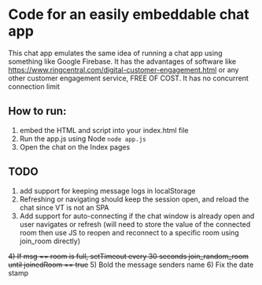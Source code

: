# Code for an easily embeddable chat app

This chat app emulates the same idea of running a chat app using something like Google Firebase.
It has the advantages of software like https://www.ringcentral.com/digital-customer-engagement.html or any other customer engagement service, FREE OF COST. It has no concurrent connection limit 

## How to run:
1) embed the HTML and script into your index.html file
2) Run the app.js using Node `node app.js`
3) Open the chat on the Index pages

## TODO 
1) add support for keeping message logs in localStorage
2) Refreshing or navigating should keep the session open, and reload the chat since VT is not an SPA
3) Add support for auto-connecting if the chat window is already open and user navigates or refresh (will need to store the value of the connected room then use JS to reopen and reconnect to a specific room using join_room directly)

~~4) If msg == room is full, setTimeout every 30 seconds join_random_room until joinedRoom == true~~
5) Bold the message senders name
6) Fix the date stamp

